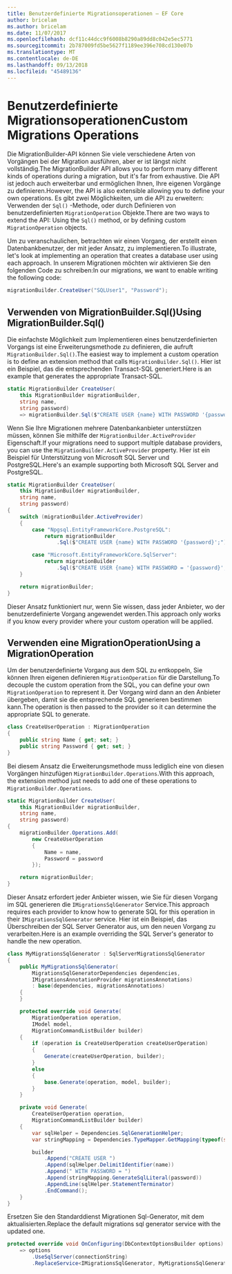 ```yaml
---
title: Benutzerdefinierte Migrationsoperationen – EF Core
author: bricelam
ms.author: bricelam
ms.date: 11/07/2017
ms.openlocfilehash: dcf11c44dcc9f6008b8290a89dd8c042e5ec5771
ms.sourcegitcommit: 2b787009fd5be5627f1189ee396e708cd130e07b
ms.translationtype: MT
ms.contentlocale: de-DE
ms.lasthandoff: 09/13/2018
ms.locfileid: "45489136"
---
```

<a name="custom-migrations-operations"></a><span data-ttu-id="24648-102">Benutzerdefinierte Migrationsoperationen</span><span class="sxs-lookup"><span data-stu-id="24648-102">Custom Migrations Operations</span></span>
============================
<span data-ttu-id="24648-103">Die MigrationBuilder-API können Sie viele verschiedene Arten von Vorgängen bei der Migration ausführen, aber er ist längst nicht vollständig.</span><span class="sxs-lookup"><span data-stu-id="24648-103">The MigrationBuilder API allows you to perform many different kinds of operations during a migration, but it's far from exhaustive.</span></span> <span data-ttu-id="24648-104">Die API ist jedoch auch erweiterbar und ermöglichen Ihnen, Ihre eigenen Vorgänge zu definieren.</span><span class="sxs-lookup"><span data-stu-id="24648-104">However, the API is also extensible allowing you to define your own operations.</span></span> <span data-ttu-id="24648-105">Es gibt zwei Möglichkeiten, um die API zu erweitern: Verwenden der `Sql()` -Methode, oder durch Definieren von benutzerdefinierten `MigrationOperation` Objekte.</span><span class="sxs-lookup"><span data-stu-id="24648-105">There are two ways to extend the API: Using the `Sql()` method, or by defining custom `MigrationOperation` objects.</span></span>

<span data-ttu-id="24648-106">Um zu veranschaulichen, betrachten wir einen Vorgang, der erstellt einen Datenbankbenutzer, der mit jeder Ansatz, zu implementieren.</span><span class="sxs-lookup"><span data-stu-id="24648-106">To illustrate, let's look at implementing an operation that creates a database user using each approach.</span></span> <span data-ttu-id="24648-107">In unserem Migrationen möchten wir aktivieren Sie den folgenden Code zu schreiben:</span><span class="sxs-lookup"><span data-stu-id="24648-107">In our migrations, we want to enable writing the following code:</span></span>

``` csharp
migrationBuilder.CreateUser("SQLUser1", "Password");
```

<a name="using-migrationbuildersql"></a><span data-ttu-id="24648-108">Verwenden von MigrationBuilder.Sql()</span><span class="sxs-lookup"><span data-stu-id="24648-108">Using MigrationBuilder.Sql()</span></span>
----------------------------
<span data-ttu-id="24648-109">Die einfachste Möglichkeit zum Implementieren eines benutzerdefinierten Vorgangs ist eine Erweiterungsmethode zu definieren, die aufruft `MigrationBuilder.Sql()`.</span><span class="sxs-lookup"><span data-stu-id="24648-109">The easiest way to implement a custom operation is to define an extension method that calls `MigrationBuilder.Sql()`.</span></span>
<span data-ttu-id="24648-110">Hier ist ein Beispiel, das die entsprechenden Transact-SQL generiert.</span><span class="sxs-lookup"><span data-stu-id="24648-110">Here is an example that generates the appropriate Transact-SQL.</span></span>

``` csharp
static MigrationBuilder CreateUser(
    this MigrationBuilder migrationBuilder,
    string name,
    string password)
    => migrationBuilder.Sql($"CREATE USER {name} WITH PASSWORD '{password}';");
```

<span data-ttu-id="24648-111">Wenn Sie Ihre Migrationen mehrere Datenbankanbieter unterstützen müssen, können Sie mithilfe der `MigrationBuilder.ActiveProvider` Eigenschaft.</span><span class="sxs-lookup"><span data-stu-id="24648-111">If your migrations need to support multiple database providers, you can use the `MigrationBuilder.ActiveProvider` property.</span></span> <span data-ttu-id="24648-112">Hier ist ein Beispiel für Unterstützung von Microsoft SQL Server und PostgreSQL.</span><span class="sxs-lookup"><span data-stu-id="24648-112">Here's an example supporting both Microsoft SQL Server and PostgreSQL.</span></span>

``` csharp
static MigrationBuilder CreateUser(
    this MigrationBuilder migrationBuilder,
    string name,
    string password)
{
    switch (migrationBuilder.ActiveProvider)
    {
        case "Npgsql.EntityFrameworkCore.PostgreSQL":
            return migrationBuilder
                .Sql($"CREATE USER {name} WITH PASSWORD '{password}';");

        case "Microsoft.EntityFrameworkCore.SqlServer":
            return migrationBuilder
                .Sql($"CREATE USER {name} WITH PASSWORD = '{password}';");
    }

    return migrationBuilder;
}
```

<span data-ttu-id="24648-113">Dieser Ansatz funktioniert nur, wenn Sie wissen, dass jeder Anbieter, wo der benutzerdefinierte Vorgang angewendet werden.</span><span class="sxs-lookup"><span data-stu-id="24648-113">This approach only works if you know every provider where your custom operation will be applied.</span></span>

<a name="using-a-migrationoperation"></a><span data-ttu-id="24648-114">Verwenden eine MigrationOperation</span><span class="sxs-lookup"><span data-stu-id="24648-114">Using a MigrationOperation</span></span>
---------------------------
<span data-ttu-id="24648-115">Um der benutzerdefinierte Vorgang aus dem SQL zu entkoppeln, Sie können Ihren eigenen definieren `MigrationOperation` für die Darstellung.</span><span class="sxs-lookup"><span data-stu-id="24648-115">To decouple the custom operation from the SQL, you can define your own `MigrationOperation` to represent it.</span></span> <span data-ttu-id="24648-116">Der Vorgang wird dann an den Anbieter übergeben, damit sie die entsprechende SQL generieren bestimmen kann.</span><span class="sxs-lookup"><span data-stu-id="24648-116">The operation is then passed to the provider so it can determine the appropriate SQL to generate.</span></span>

``` csharp
class CreateUserOperation : MigrationOperation
{
    public string Name { get; set; }
    public string Password { get; set; }
}
```

<span data-ttu-id="24648-117">Bei diesem Ansatz die Erweiterungsmethode muss lediglich eine von diesen Vorgängen hinzufügen `MigrationBuilder.Operations`.</span><span class="sxs-lookup"><span data-stu-id="24648-117">With this approach, the extension method just needs to add one of these operations to `MigrationBuilder.Operations`.</span></span>

``` csharp
static MigrationBuilder CreateUser(
    this MigrationBuilder migrationBuilder,
    string name,
    string password)
{
    migrationBuilder.Operations.Add(
        new CreateUserOperation
        {
            Name = name,
            Password = password
        });

    return migrationBuilder;
}
```

<span data-ttu-id="24648-118">Dieser Ansatz erfordert jeder Anbieter wissen, wie Sie für diesen Vorgang im SQL generieren die `IMigrationsSqlGenerator` Service.</span><span class="sxs-lookup"><span data-stu-id="24648-118">This approach requires each provider to know how to generate SQL for this operation in their `IMigrationsSqlGenerator` service.</span></span> <span data-ttu-id="24648-119">Hier ist ein Beispiel, das Überschreiben der SQL Server Generator aus, um den neuen Vorgang zu verarbeiten.</span><span class="sxs-lookup"><span data-stu-id="24648-119">Here is an example overriding the SQL Server's generator to handle the new operation.</span></span>

``` csharp
class MyMigrationsSqlGenerator : SqlServerMigrationsSqlGenerator
{
    public MyMigrationsSqlGenerator(
        MigrationsSqlGeneratorDependencies dependencies,
        IMigrationsAnnotationProvider migrationsAnnotations)
        : base(dependencies, migrationsAnnotations)
    {
    }

    protected override void Generate(
        MigrationOperation operation,
        IModel model,
        MigrationCommandListBuilder builder)
    {
        if (operation is CreateUserOperation createUserOperation)
        {
            Generate(createUserOperation, builder);
        }
        else
        {
            base.Generate(operation, model, builder);
        }
    }

    private void Generate(
        CreateUserOperation operation,
        MigrationCommandListBuilder builder)
    {
        var sqlHelper = Dependencies.SqlGenerationHelper;
        var stringMapping = Dependencies.TypeMapper.GetMapping(typeof(string));

        builder
            .Append("CREATE USER ")
            .Append(sqlHelper.DelimitIdentifier(name))
            .Append(" WITH PASSWORD = ")
            .Append(stringMapping.GenerateSqlLiteral(password))
            .AppendLine(sqlHelper.StatementTerminator)
            .EndCommand();
    }
}
```

<span data-ttu-id="24648-120">Ersetzen Sie den Standarddienst Migrationen Sql-Generator, mit dem aktualisierten.</span><span class="sxs-lookup"><span data-stu-id="24648-120">Replace the default migrations sql generator service with the updated one.</span></span>

``` csharp
protected override void OnConfiguring(DbContextOptionsBuilder options)
    => options
        .UseSqlServer(connectionString)
        .ReplaceService<IMigrationsSqlGenerator, MyMigrationsSqlGenerator>();
```
